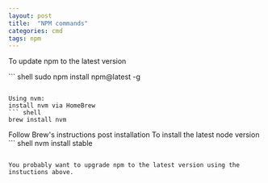 ```yaml
---
layout: post
title:  "NPM commands"
categories: cmd
tags: npm
---
```


To update npm to the latest version

`​`` shell
sudo npm install npm@latest -g
```

Using nvm:
install nvm via HomeBrew
`​`` shell
brew install nvm
```

Follow Brew's instructions post installation
To install the latest node version
`​`` shell
nvm install stable
```

You probably want to upgrade npm to the latest version using the instuctions above.
